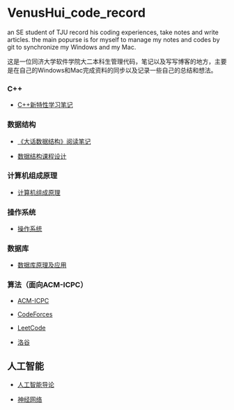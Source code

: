 # VenusHui_code_record
 an SE student of TJU record his coding experiences, take notes and write articles.
 the main popurse is for myself to manage my notes and codes by git to synchronize my Windows and my Mac.

这是一位同济大学软件学院大二本科生管理代码，笔记以及写写博客的地方，主要是在自己的Windows和Mac完成资料的同步以及记录一些自己的总结和想法。

### C++
- [C++新特性学习笔记](./C++/C++Note.md)

### 数据结构
- [《大话数据结构》阅读笔记](./DataStructure/PlayWithDataStructure_Note.md)

- [数据结构课程设计](./DataStructure/CourseExercise/README.md)

### 计算机组成原理
- [计算机组成原理](./PrinciplesOfComputerComposition/PCC_Note.md)

### 操作系统
- [操作系统](./OperatingSystems/TJU-OS.md)

### 数据库
- [数据库原理及应用](./Database/DatabasePrinciples.md)

### 算法（面向ACM-ICPC）
- [ACM-ICPC](./ACM-ICPC/ACM-ICPC-Preparation-Note.md)

- [CodeForces](./Codeforces)

- [LeetCode](./Leetcode)

- [洛谷](./LuoGuProblems)

## 人工智能
- [人工智能导论](./Artificial-Intelligence/Introduction.md)

- [神经网络](./Artificial-Intelligence/DeepLearning/NeuralNetworkDesign_Note.md)